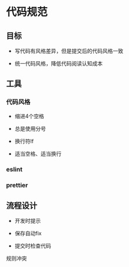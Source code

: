 # 代码规范

## 目标

* 写代码有风格差异，但是提交后的代码风格一致

* 统一代码风格，降低代码阅读认知成本

## 工具

### 代码风格

* 缩进4个空格

* 总是使用分号

* 换行符lf

* 适当空格、适当换行

### eslint 

### prettier

## 流程设计

* 开发时提示

* 保存自动fix

* 提交时检查代码

规则冲突
